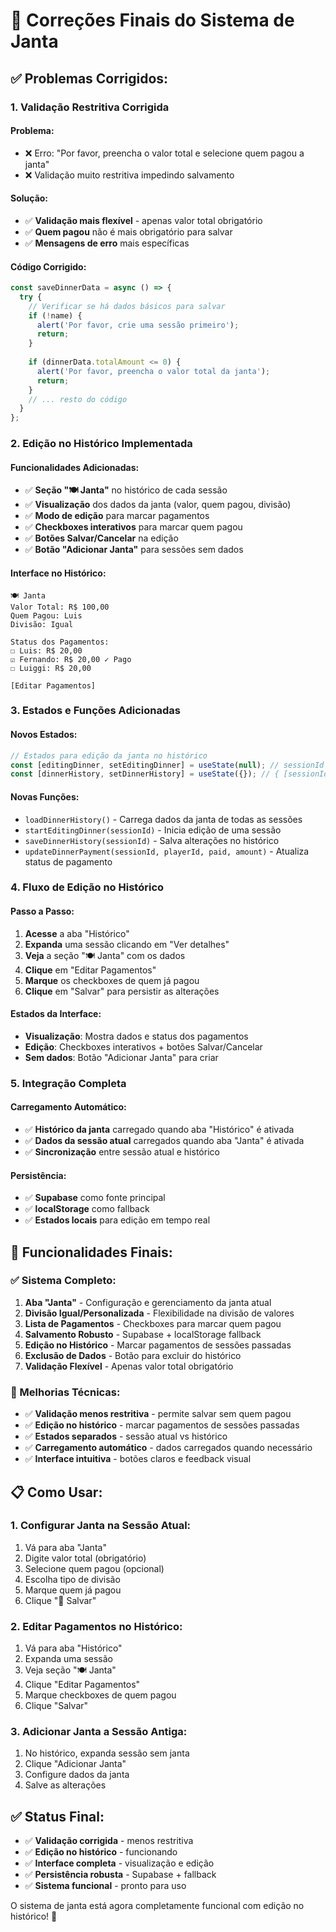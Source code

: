 # 🔧 Correções Finais do Sistema de Janta

## ✅ **Problemas Corrigidos:**

### **1. Validação Restritiva Corrigida**

#### **Problema:**
- ❌ Erro: "Por favor, preencha o valor total e selecione quem pagou a janta"
- ❌ Validação muito restritiva impedindo salvamento

#### **Solução:**
- ✅ **Validação mais flexível** - apenas valor total obrigatório
- ✅ **Quem pagou** não é mais obrigatório para salvar
- ✅ **Mensagens de erro** mais específicas

#### **Código Corrigido:**
```javascript
const saveDinnerData = async () => {
  try {
    // Verificar se há dados básicos para salvar
    if (!name) {
      alert('Por favor, crie uma sessão primeiro');
      return;
    }
    
    if (dinnerData.totalAmount <= 0) {
      alert('Por favor, preencha o valor total da janta');
      return;
    }
    // ... resto do código
  }
};
```

### **2. Edição no Histórico Implementada**

#### **Funcionalidades Adicionadas:**
- ✅ **Seção "🍽️ Janta"** no histórico de cada sessão
- ✅ **Visualização** dos dados da janta (valor, quem pagou, divisão)
- ✅ **Modo de edição** para marcar pagamentos
- ✅ **Checkboxes interativos** para marcar quem pagou
- ✅ **Botões Salvar/Cancelar** na edição
- ✅ **Botão "Adicionar Janta"** para sessões sem dados

#### **Interface no Histórico:**
```
🍽️ Janta
Valor Total: R$ 100,00
Quem Pagou: Luis
Divisão: Igual

Status dos Pagamentos:
☐ Luis: R$ 20,00
☑ Fernando: R$ 20,00 ✓ Pago
☐ Luiggi: R$ 20,00

[Editar Pagamentos]
```

### **3. Estados e Funções Adicionadas**

#### **Novos Estados:**
```javascript
// Estados para edição da janta no histórico
const [editingDinner, setEditingDinner] = useState(null); // sessionId sendo editada
const [dinnerHistory, setDinnerHistory] = useState({}); // { [sessionId]: dinnerData }
```

#### **Novas Funções:**
- `loadDinnerHistory()` - Carrega dados da janta de todas as sessões
- `startEditingDinner(sessionId)` - Inicia edição de uma sessão
- `saveDinnerHistory(sessionId)` - Salva alterações no histórico
- `updateDinnerPayment(sessionId, playerId, paid, amount)` - Atualiza status de pagamento

### **4. Fluxo de Edição no Histórico**

#### **Passo a Passo:**
1. **Acesse** a aba "Histórico"
2. **Expanda** uma sessão clicando em "Ver detalhes"
3. **Veja** a seção "🍽️ Janta" com os dados
4. **Clique** em "Editar Pagamentos"
5. **Marque** os checkboxes de quem já pagou
6. **Clique** em "Salvar" para persistir as alterações

#### **Estados da Interface:**
- **Visualização**: Mostra dados e status dos pagamentos
- **Edição**: Checkboxes interativos + botões Salvar/Cancelar
- **Sem dados**: Botão "Adicionar Janta" para criar

### **5. Integração Completa**

#### **Carregamento Automático:**
- ✅ **Histórico da janta** carregado quando aba "Histórico" é ativada
- ✅ **Dados da sessão atual** carregados quando aba "Janta" é ativada
- ✅ **Sincronização** entre sessão atual e histórico

#### **Persistência:**
- ✅ **Supabase** como fonte principal
- ✅ **localStorage** como fallback
- ✅ **Estados locais** para edição em tempo real

## 🎯 **Funcionalidades Finais:**

### **✅ Sistema Completo:**
1. **Aba "Janta"** - Configuração e gerenciamento da janta atual
2. **Divisão Igual/Personalizada** - Flexibilidade na divisão de valores
3. **Lista de Pagamentos** - Checkboxes para marcar quem pagou
4. **Salvamento Robusto** - Supabase + localStorage fallback
5. **Edição no Histórico** - Marcar pagamentos de sessões passadas
6. **Exclusão de Dados** - Botão para excluir do histórico
7. **Validação Flexível** - Apenas valor total obrigatório

### **🔧 Melhorias Técnicas:**
- ✅ **Validação menos restritiva** - permite salvar sem quem pagou
- ✅ **Edição no histórico** - marcar pagamentos de sessões passadas
- ✅ **Estados separados** - sessão atual vs histórico
- ✅ **Carregamento automático** - dados carregados quando necessário
- ✅ **Interface intuitiva** - botões claros e feedback visual

## 📋 **Como Usar:**

### **1. Configurar Janta na Sessão Atual:**
1. Vá para aba "Janta"
2. Digite valor total (obrigatório)
3. Selecione quem pagou (opcional)
4. Escolha tipo de divisão
5. Marque quem já pagou
6. Clique "💾 Salvar"

### **2. Editar Pagamentos no Histórico:**
1. Vá para aba "Histórico"
2. Expanda uma sessão
3. Veja seção "🍽️ Janta"
4. Clique "Editar Pagamentos"
5. Marque checkboxes de quem pagou
6. Clique "Salvar"

### **3. Adicionar Janta a Sessão Antiga:**
1. No histórico, expanda sessão sem janta
2. Clique "Adicionar Janta"
3. Configure dados da janta
4. Salve as alterações

## ✅ **Status Final:**
- ✅ **Validação corrigida** - menos restritiva
- ✅ **Edição no histórico** - funcionando
- ✅ **Interface completa** - visualização e edição
- ✅ **Persistência robusta** - Supabase + fallback
- ✅ **Sistema funcional** - pronto para uso

O sistema de janta está agora completamente funcional com edição no histórico! 🎉
